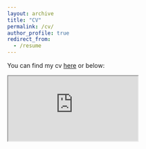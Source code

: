 ```yaml
---
layout: archive
title: "CV"
permalink: /cv/
author_profile: true
redirect_from:
  - /resume
---
```


You can find my cv <a href="https://edoardotolva.github.io/files/tolva_CV.pdf">here</a> or below: 

<iframe src=https://edoardotolva.github.io/files/tolva_CV.pdf>
</iframe>



